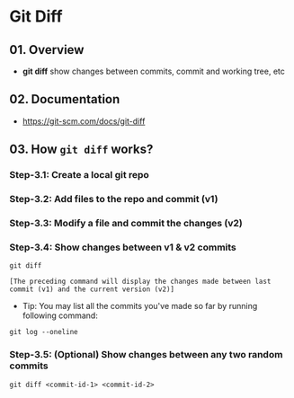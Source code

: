 # Git Diff

## 01. Overview

- **git diff** show changes between commits, commit and working tree, etc

## 02. Documentation

- https://git-scm.com/docs/git-diff

## 03. How `git diff` works?

### Step-3.1: Create a local git repo

### Step-3.2: Add files to the repo and commit (v1)

### Step-3.3: Modify a file and commit the changes (v2)

### Step-3.4: Show changes between v1 & v2 commits

```
git diff

[The preceding command will display the changes made between last commit (v1) and the current version (v2)]
```

- Tip: You may list all the commits you've made so far by running following command:

```
git log --oneline
```

### Step-3.5: (Optional) Show changes between any two random commits

```
git diff <commit-id-1> <commit-id-2>
```
